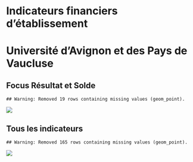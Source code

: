 Indicateurs financiers d’établissement
================

# Université d’Avignon et des Pays de Vaucluse

## Focus Résultat et Solde

    ## Warning: Removed 19 rows containing missing values (geom_point).

![](université_d_avignon_et_des_pays_de_vaucluse_files/figure-gfm/etab.focus-1.png)<!-- -->

## Tous les indicateurs

    ## Warning: Removed 165 rows containing missing values (geom_point).

![](université_d_avignon_et_des_pays_de_vaucluse_files/figure-gfm/etab-1.png)<!-- -->
